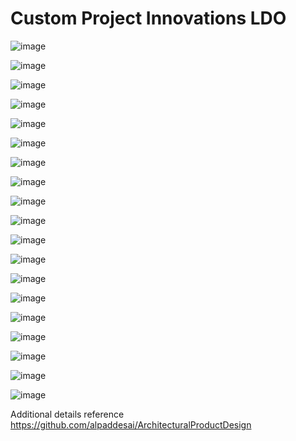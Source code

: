 # Custom Project Innovations LDO

![image](LDO1.JPG)

![image](LDO2.JPG)

![image](LDO3.JPG)

![image](LDO4.JPG)

![image](LDO5.JPG)

![image](LDO6.JPG)

![image](LDO7.JPG)

![image](LDO8.JPG)

![image](LDO9.JPG)

![image](LDO10.JPG)

![image](LDO11.JPG)

![image](LDO12.JPG)

![image](LDO13.JPG)

![image](LDO14.JPG)

![image](LDO15.JPG)

![image](LDO16.JPG)

![image](LDO17.JPG)

![image](EthicsandExcellence.png)

![image]()

Additional details reference https://github.com/alpaddesai/ArchitecturalProductDesign
